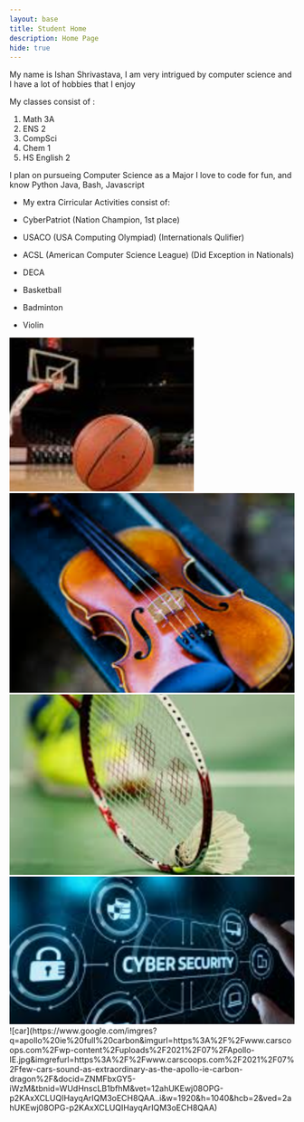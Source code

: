 ```yaml
---
layout: base
title: Student Home 
description: Home Page
hide: true
---
```


My name is Ishan Shrivastava, I am very intrigued by computer science and I have a lot of hobbies that I enjoy

My classes consist of :

1. Math 3A 
2. ENS 2
3. CompSci
4. Chem 1
5. HS English 2

I plan on pursueing Computer Science as a Major
I love to code for fun, and know Python Java, Bash, Javascript

* My extra Cirricular Activities consist of:

* CyberPatriot (Nation Champion, 1st place)

* USACO (USA Computing Olympiad) (Internationals Qulifier)

* ACSL (American Computer Science League) (Did Exception in Nationals)

* DECA

* Basketball

* Badminton

* Violin



<img src="images/bask.png" alt="bball">
<img src="images/vio.png" alt="violin">
<img src="images/badm.png" alt="badminton">
<img src="images/cc.png" alt="Cybersecurity">
![car](https://www.google.com/imgres?q=apollo%20ie%20full%20carbon&imgurl=https%3A%2F%2Fwww.carscoops.com%2Fwp-content%2Fuploads%2F2021%2F07%2FApollo-IE.jpg&imgrefurl=https%3A%2F%2Fwww.carscoops.com%2F2021%2F07%2Ffew-cars-sound-as-extraordinary-as-the-apollo-ie-carbon-dragon%2F&docid=ZNMFbxGY5-iWzM&tbnid=WUdHnscLB1bfhM&vet=12ahUKEwj08OPG-p2KAxXCLUQIHayqArIQM3oECH8QAA..i&w=1920&h=1040&hcb=2&ved=2ahUKEwj08OPG-p2KAxXCLUQIHayqArIQM3oECH8QAA)